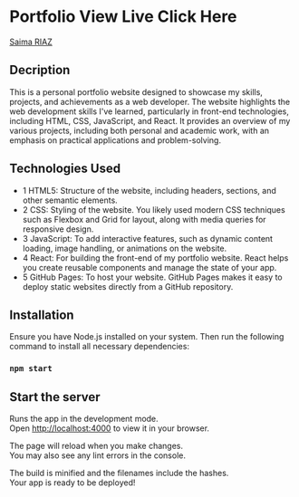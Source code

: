 # Portfolio View Live Click Here 
[Saima RIAZ](https://saima-riaz.github.io/Portfolio/)


## Decription 

This is a personal portfolio website designed to showcase my skills, projects, and achievements as a web developer. The website highlights the web development skills I've learned, particularly in front-end technologies, including HTML, CSS, JavaScript, and React. It provides an overview of my various projects, including both personal and academic work, with an emphasis on practical applications and problem-solving.

## Technologies Used

- 1 HTML5:
Structure of the website, including headers, sections, and other semantic elements.
- 2 CSS:
Styling of the website. You likely used modern CSS techniques such as Flexbox and Grid for layout, along with media queries for responsive design.
- 3 JavaScript:
To add interactive features, such as dynamic content loading, image handling, or animations on the website.
- 4 React:
For building the front-end of my portfolio website. React helps you create reusable components and manage the state of your app.
- 5 GitHub Pages:
To host your website. GitHub Pages makes it easy to deploy static websites directly from a GitHub repository.

## Installation
Ensure you have Node.js installed on your system. Then run the following command to install all necessary dependencies:

### `npm start`

## Start the server
Runs the app in the development mode.\
Open [http://localhost:4000](http://localhost:4000) to view it in your browser.

The page will reload when you make changes.\
You may also see any lint errors in the console.

The build is minified and the filenames include the hashes.\
Your app is ready to be deployed!


